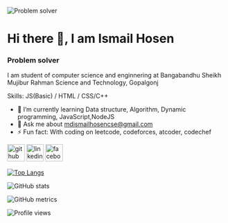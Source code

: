 ![Problem solver](https://avatars.githubusercontent.com/u/85634331?v=4)
# Hi there 👋, I am Ismail Hosen
### Problem solver

I am student of computer science and enginnering
at Bangabandhu Sheikh Mujibur Rahman Science and Technology, Gopalgonj

Skills:  JS(Basic) / HTML / CSS/C++

- 🌱 I’m currently learning Data structure, Algorithm, Dynamic programming, JavaScript,NodeJS 
- 💬 Ask me about mdismailhosencse@gmail.com 
- ⚡ Fun fact: With coding on leetcode, codeforces, atcoder, codechef 


[<img src='https://cdn.jsdelivr.net/npm/simple-icons@3.0.1/icons/github.svg' alt='github' height='40'>](https://github.com/https://github.com/Ismail-015)  [<img src='https://cdn.jsdelivr.net/npm/simple-icons@3.0.1/icons/linkedin.svg' alt='linkedin' height='40'>](https://www.linkedin.com/in/https://www.linkedin.com/in/md-ismail-hosen-863735211//)  [<img src='https://cdn.jsdelivr.net/npm/simple-icons@3.0.1/icons/facebook.svg' alt='facebook' height='40'>](https://www.facebook.com/https://www.facebook.com/mdismailhosen2/)  

[![Top Langs](https://github-readme-stats.vercel.app/api/top-langs/?username=https://github.com/Ismail-015)](https://github.com/anuraghazra/github-readme-stats)

![GitHub stats](https://github-readme-stats.vercel.app/api?username=https://github.com/Ismail-015&show_icons=true&count_private=true)  

![GitHub metrics](https://metrics.lecoq.io/https://github.com/Ismail-015)  

![Profile views](https://gpvc.arturio.dev/https://github.com/Ismail-015)  
